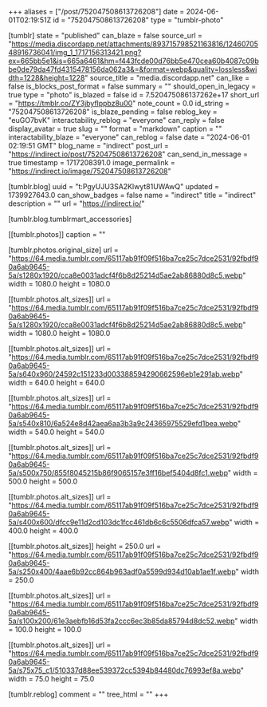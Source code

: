 +++
aliases = ["/post/752047508613726208"]
date = 2024-06-01T02:19:51Z
id = "752047508613726208"
type = "tumblr-photo"

[tumblr]
state = "published"
can_blaze = false
source_url = "https://media.discordapp.net/attachments/893715798521163816/1246070548916736041/img_1_1717156313421.png?ex=665bb5e1&is=665a6461&hm=f443fcde00d76bb5e470cea60b4087c09bbe0de79da47fd4315478156da062a3&=&format=webp&quality=lossless&width=1228&height=1228"
source_title = "media.discordapp.net"
can_like = false
is_blocks_post_format = false
summary = ""
should_open_in_legacy = true
type = "photo"
is_blazed = false
id = 7.520475086137262e+17
short_url = "https://tmblr.co/ZY3jbyflppbz8u00"
note_count = 0.0
id_string = "752047508613726208"
is_blaze_pending = false
reblog_key = "euGO7bvK"
interactability_reblog = "everyone"
can_reply = false
display_avatar = true
slug = ""
format = "markdown"
caption = ""
interactability_blaze = "everyone"
can_reblog = false
date = "2024-06-01 02:19:51 GMT"
blog_name = "indirect"
post_url = "https://indirect.io/post/752047508613726208"
can_send_in_message = true
timestamp = 1717208391.0
image_permalink = "https://indirect.io/image/752047508613726208"

[tumblr.blog]
uuid = "t:PgyUJU3SA2Klwyt81UWAwQ"
updated = 1739927643.0
can_show_badges = false
name = "indirect"
title = "indirect"
description = ""
url = "https://indirect.io/"

[tumblr.blog.tumblrmart_accessories]

[[tumblr.photos]]
caption = ""

[tumblr.photos.original_size]
url = "https://64.media.tumblr.com/65117ab91f09f516ba7ce25c7dce2531/92fbdf90a6ab9645-5a/s1280x1920/cca8e0031adcf4f6b8d25214d5ae2ab86880d8c5.webp"
width = 1080.0
height = 1080.0

[[tumblr.photos.alt_sizes]]
url = "https://64.media.tumblr.com/65117ab91f09f516ba7ce25c7dce2531/92fbdf90a6ab9645-5a/s1280x1920/cca8e0031adcf4f6b8d25214d5ae2ab86880d8c5.webp"
width = 1080.0
height = 1080.0

[[tumblr.photos.alt_sizes]]
url = "https://64.media.tumblr.com/65117ab91f09f516ba7ce25c7dce2531/92fbdf90a6ab9645-5a/s640x960/24592c151233d003388594290662596eb1e291ab.webp"
width = 640.0
height = 640.0

[[tumblr.photos.alt_sizes]]
url = "https://64.media.tumblr.com/65117ab91f09f516ba7ce25c7dce2531/92fbdf90a6ab9645-5a/s540x810/6a524e8d42aea6aa3b3a9c24365975529efd1bea.webp"
width = 540.0
height = 540.0

[[tumblr.photos.alt_sizes]]
url = "https://64.media.tumblr.com/65117ab91f09f516ba7ce25c7dce2531/92fbdf90a6ab9645-5a/s500x750/855f8045215b86f9065157e3ff16bef5404d8fc1.webp"
width = 500.0
height = 500.0

[[tumblr.photos.alt_sizes]]
url = "https://64.media.tumblr.com/65117ab91f09f516ba7ce25c7dce2531/92fbdf90a6ab9645-5a/s400x600/dfcc9e11d2cd103dc1fcc461db6c6c5506dfca57.webp"
width = 400.0
height = 400.0

[[tumblr.photos.alt_sizes]]
height = 250.0
url = "https://64.media.tumblr.com/65117ab91f09f516ba7ce25c7dce2531/92fbdf90a6ab9645-5a/s250x400/4aae6b92cc864b963adf0a5599d934d10ab1ae1f.webp"
width = 250.0

[[tumblr.photos.alt_sizes]]
url = "https://64.media.tumblr.com/65117ab91f09f516ba7ce25c7dce2531/92fbdf90a6ab9645-5a/s100x200/61e3aebfb16d53fa2ccc6ec3b85da85794d8dc52.webp"
width = 100.0
height = 100.0

[[tumblr.photos.alt_sizes]]
url = "https://64.media.tumblr.com/65117ab91f09f516ba7ce25c7dce2531/92fbdf90a6ab9645-5a/s75x75_c1/510337d88ee539372cc5394b84480dc76993ef8a.webp"
width = 75.0
height = 75.0

[tumblr.reblog]
comment = ""
tree_html = ""
+++
